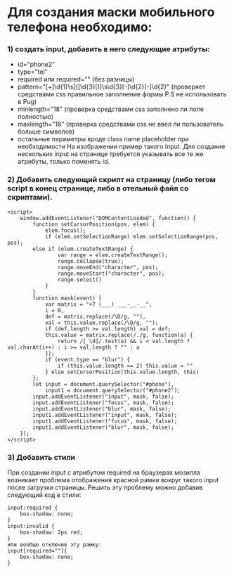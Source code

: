 # Для создания маски мобильного телефона необходимо:

### 1)	создать input, добавить в него следующие атрибуты: 
* id="phone2"
* type="tel"
* required или required="" (без разницы)
* pattern="[\+]\d{1}\s[\(]\d{3}[\)]\s\d{3}[\-]\d{2}[\-]\d{2}" (проверяет средствами css правильное заполнение формы P.S не использовать в Pug)
* minlength="18" (проверка средствами css заполнено ли поле полностью)
* maxlength="18" (проверка средствами css не ввел ли пользователь больше символов)
* остальные параметры вроде class name placeholder при необходимости
На изображении пример такого input. Для создание нескольких input на странице требуется указывать все те же атрибуты, только поменять id.
### 2)	Добавить следующий скрипт на страницу (либо тегом script в конец странице, либо в отельный файл со скриптами).
```
<script>
    window.addEventListener("DOMContentLoaded", function() {
        function setCursorPosition(pos, elem) {
            elem.focus();
            if (elem.setSelectionRange) elem.setSelectionRange(pos, pos);
        else if (elem.createTextRange) {
                var range = elem.createTextRange();
                range.collapse(true);
                range.moveEnd("character", pos);
                range.moveStart("character", pos);
                range.select()
            }
        }
        function mask(event) {
            var matrix = "+7 (___) ___-__-__",
            i = 0,
            def = matrix.replace(/\D/g, ""),
            val = this.value.replace(/\D/g, "");
            if (def.length >= val.length) val = def;
            this.value = matrix.replace(/./g, function(a) {
                return /[_\d]/.test(a) && i < val.length ? val.charAt(i++) : i >= val.length ? "" : a
            });
            if (event.type == "blur") {
                if (this.value.length == 2) this.value = ""
            } else setCursorPosition(this.value.length, this)
        };
        let input = document.querySelector("#phone"),
            input1 = document.querySelector("#phone2");
        input.addEventListener("input", mask, false);
        input.addEventListener("focus", mask, false);
        input.addEventListener("blur", mask, false);
        input1.addEventListener("input", mask, false);
        input1.addEventListener("focus", mask, false);
        input1.addEventListener("blur", mask, false);
    });
</script>
```

### 3)	Добавить стили
При создании input с атрибутом required на браузерах мозилла возникает проблема отображения красной рамки вокруг такого input после загрузки страницы. Решить эту проблему можно добавив следующий код в стили:
```
input:required {
    box-shadow: none;
}
input:invalid {
    box-shadow: 2px red;
}
или вообще отключив эту рамку:
input[required=""]{
    box-shadow: none;
}
```
